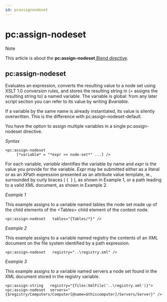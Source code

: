 ```yaml
---
id: pcassignnodeset
---
```


# pc:assign-nodeset



> [!NOTE]
> This article is about the **pc:assign-nodeset**[ Blend directive](/docs/Repositories/Blend_directives).

## **pc:assign-nodeset**

Evaluates an expression, converts the resulting value to a node set using XSLT 1.0 conversion rules, and stores the resulting string in (= assigns the resulting string to) a named variable. The variable is global: from any later script section you can refer to its value by writing *$variable*.

If a variable by the same name is already instantiated, its value is silently overwritten. This is the difference with pc:assign-nodeset-default.

You have the option to assign multiple variables in a single pc:assign-nodeset directive.

*Syntax*

```
<pc:assign-nodeset
     [*variable* = "*expr >> node-set*" ...] />
```

For each variable, *variable* identifies the variable by name and *expr* is the value you provide for the variable. *Expr* may be submitted either as a literal or as an XPath expression presented as an attribute value template, ie., surrounded by curly braces ( {  } ), as shown in Example 1, or a path leading to a valid XML document, as shown in Example 2.

*Example 1*

This example assigns to a variable named tables the node set made up of the child elements of the \<Tables> child element of the context node.

```language-xml
<pc:assign-nodeset   tables="{Tables/*}" />
```

*Example 2*

This example assigns to a variable named registry the contents of an XML document on the file system identified by a path expression.

```language-xml
<pc:assign-nodeset   registry="..\registry.xml" />
```

*Example 3*

This example assigns to a variable named servers a node set found in the XML document stored in the registry variable.

```language-xml
<pc:assign-string   registry="{files:XmlFile('..\registry.xml')}">
<pc:assign-nodeset  servers="{$registry/Computers/Computer[@name=$thiscomputer]/Servers/Server}" />
```

 